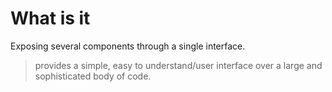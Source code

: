 # What is it

Exposing several components through a single interface.

> provides a simple, easy to understand/user interface over a large and sophisticated body of code.
